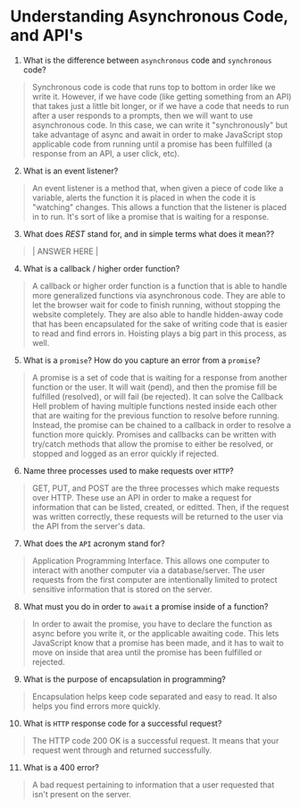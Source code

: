 # Understanding Asynchronous Code, and API's
01. What is the difference between `asynchronous` code and `synchronous` code?

  > Synchronous code is code that runs top to bottom in order like we write it. However, if we have code (like getting something from an API) that takes just a little bit longer, or if we have a code that needs to run after a user responds to a prompts, then we will want to use asynchronous code. In this case, we can write it "synchronously" but take advantage of async and await in order to make JavaScript stop applicable code from running until a promise has been fulfilled (a response from an API, a user click, etc).

02. What is an event listener?

  > An event listener is a method that, when given a piece of code like a variable, alerts the function it is placed in when the code it is "watching" changes. This allows a function that the listener is placed in to run. It's sort of like a promise that is waiting for a response.

03. What does *REST* stand for, and in simple terms what does it mean??

  > | ANSWER HERE |

04. What is a callback / higher order function?

  > A callback or higher order function is a function that is able to handle more generalized functions via asynchronous code. They are able to let the browser wait for code to finish running, without stopping the website completely. They are also able to handle hidden-away code that has been encapsulated for the sake of writing code that is easier to read and find errors in. Hoisting plays a big part in this process, as well.

05. What is a `promise`? How do you capture an error from a `promise`?

  > A promise is a set of code that is waiting for a response from another function or the user. It will wait (pend), and then the promise fill be fulfilled (resolved), or will fail (be rejected). It can solve the Callback Hell problem of having multiple functions nested inside each other that are waiting for the previous function to resolve before running. Instead, the promise can be chained to a callback in order to resolve a function more quickly. Promises and callbacks can be written with try/catch methods that allow the promise to either be resolved, or stopped and logged as an error quickly if rejected.

06. Name three processes used to make requests over `HTTP`?

  > GET, PUT, and POST are the three processes which make requests over HTTP. These use an API in order to make a request for information that can be listed, created, or editted. Then, if the request was written correctly, these requests will be returned to the user via the API from the server's data.

07. What does the `API` acronym stand for?

  > Application Programming Interface. This allows one computer to interact with another computer via a database/server. The user requests from the first computer are intentionally limited to protect sensitive information that is stored on the server.

08. What must you do in order to `await` a promise inside of a function?

  > In order to await the promise, you have to declare the function as async before you write it, or the applicable awaiting code. This lets JavaScript know that a promise has been made, and it has to wait to move on inside that area until the promise has been fulfilled or rejected.

09. What is the purpose of encapsulation in programming?

  > Encapsulation helps keep code separated and easy to read. It also helps you find errors more quickly.

10. What is `HTTP` response code for a successful request?

  > The HTTP code 200 OK is a successful request. It means that your request went through and returned successfully.

11. What is a 400 error?

  > A bad request pertaining to information that a user requested that isn't present on the server. 
